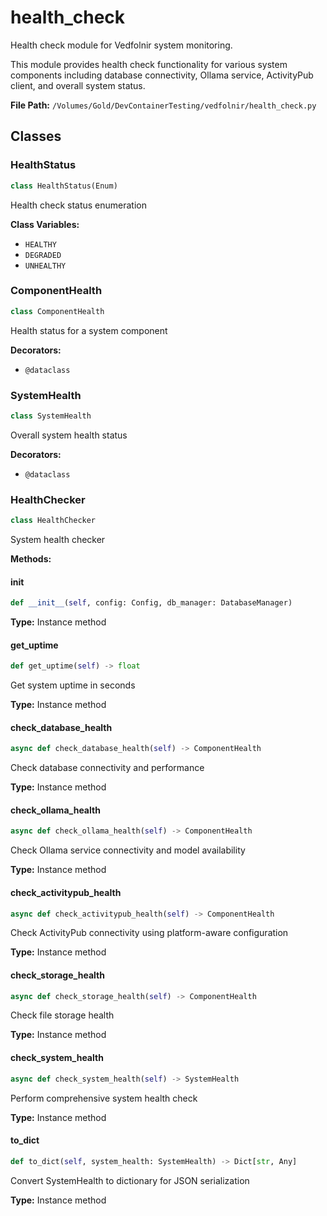 # health_check

Health check module for Vedfolnir system monitoring.

This module provides health check functionality for various system components
including database connectivity, Ollama service, ActivityPub client, and
overall system status.

**File Path:** `/Volumes/Gold/DevContainerTesting/vedfolnir/health_check.py`

## Classes

### HealthStatus

```python
class HealthStatus(Enum)
```

Health check status enumeration

**Class Variables:**
- `HEALTHY`
- `DEGRADED`
- `UNHEALTHY`

### ComponentHealth

```python
class ComponentHealth
```

Health status for a system component

**Decorators:**
- `@dataclass`

### SystemHealth

```python
class SystemHealth
```

Overall system health status

**Decorators:**
- `@dataclass`

### HealthChecker

```python
class HealthChecker
```

System health checker

**Methods:**

#### __init__

```python
def __init__(self, config: Config, db_manager: DatabaseManager)
```

**Type:** Instance method

#### get_uptime

```python
def get_uptime(self) -> float
```

Get system uptime in seconds

**Type:** Instance method

#### check_database_health

```python
async def check_database_health(self) -> ComponentHealth
```

Check database connectivity and performance

**Type:** Instance method

#### check_ollama_health

```python
async def check_ollama_health(self) -> ComponentHealth
```

Check Ollama service connectivity and model availability

**Type:** Instance method

#### check_activitypub_health

```python
async def check_activitypub_health(self) -> ComponentHealth
```

Check ActivityPub connectivity using platform-aware configuration

**Type:** Instance method

#### check_storage_health

```python
async def check_storage_health(self) -> ComponentHealth
```

Check file storage health

**Type:** Instance method

#### check_system_health

```python
async def check_system_health(self) -> SystemHealth
```

Perform comprehensive system health check

**Type:** Instance method

#### to_dict

```python
def to_dict(self, system_health: SystemHealth) -> Dict[str, Any]
```

Convert SystemHealth to dictionary for JSON serialization

**Type:** Instance method

